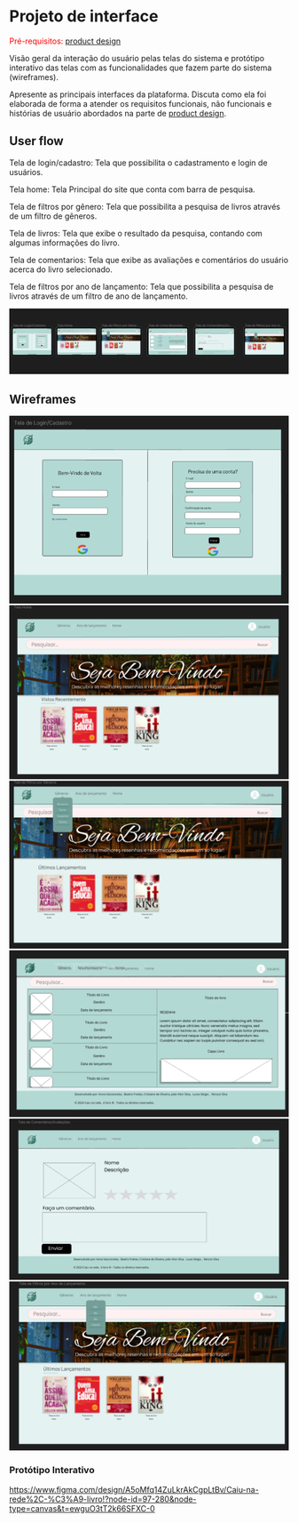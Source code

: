 
# Projeto de interface

<span style="color:red">Pré-requisitos: <a href="03-Product-design.md"> product design</a></span>

 Visão geral da interação do usuário pelas telas do sistema e protótipo interativo das telas com as funcionalidades que fazem parte do sistema (wireframes).

 Apresente as principais interfaces da plataforma. Discuta como ela foi elaborada de forma a atender os requisitos funcionais, não funcionais e histórias de usuário abordados na parte de <a href="03-Product-design.md"> product design</a></span>.

 ## User flow

Tela de login/cadastro:  Tela que possibilita o cadastramento e login de usuários. 

Tela home: Tela Principal do site que conta com barra de pesquisa. 

Tela de filtros por gênero:  Tela que possibilita a pesquisa de livros através de um filtro de gêneros.  

Tela de livros: Tela que exibe o resultado da pesquisa, contando com algumas informações do livro. 

Tela de comentarios: Tela que exibe as avaliações e comentários do usuário acerca do livro selecionado. 

Tela de filtros por ano de lançamento: Tela que possibilita a pesquisa de livros através de um filtro de ano de lançamento. 

![Exemplo de fluxo de telas](images/userflow.png)

## Wireframes

![Exemplo de wireframe](images/cadastro.png)
![Exemplo de wireframe](images/home.png)
![Exemplo de wireframe](images/filtro-generos.png)
![Exemplo de wireframe](images/livros-baseado-filtro.png)
![Exemplo de wireframe](images/comentarios.png)
![Exemplo de wireframe](images/filtros-ano-de-lancamento.png)


### Protótipo Interativo

https://www.figma.com/design/A5oMfq14ZuLkrAkCgpLtBv/Caiu-na-rede%2C-%C3%A9-livro!?node-id=97-280&node-type=canvas&t=ewguO3tT2k66SFXC-0
